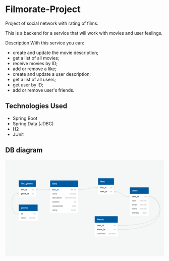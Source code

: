 # Filmorate-Project

Project of social network with rating of films.

This is a backend for a service that will work with movies and user feelings.

Description
With this service you can:
- create and update the movie description;
- get a list of all movies;
- receive movies by ID;
- add or remove a like;
- create and update a user description;
- get a list of all users;
- get user by ID;
- add or remove user's friends.

## Technologies Used
- Spring Boot
- Spring Data (JDBC)
- H2
- JUnit

## DB diagram

![This is an image](https://github.com/Ivan-Mol/java-filmorate/blob/main/filmorate-database.png?raw=true)


